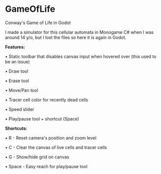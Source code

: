 # GameOfLife

 Conway's Game of Life in Godot
 
I made a simulator for this cellular automata in Monogame C# when I was around 14 y/o, but I lost the files so here it is again in Godot.


**Features:**

• Static toolbar that disables canvas input when hovered over (this used to be an issue)

• Draw tool

• Erase tool

• Move/Pan tool



• Tracer cell color for recently dead cells

• Speed slider

• Play/pause tool + shortcut (Space)


**Shortcuts:**

• R - Reset camera's position and zoom level

• C - Clear the canvas of live cells and tracer cells

• G - Show/hide grid on canvas

• Space - Easy reach for play/pause tool

